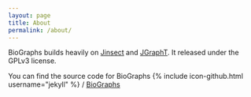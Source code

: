 ```yaml
---
layout: page
title: About
permalink: /about/
---
```


BioGraphs builds heavily on [Jinsect][jinsect] and [JGraphT][jgrapht]. It released under the GPLv3 license.

You can find the source code for BioGraphs
{% include icon-github.html username="jekyll" %} /
[BioGraphs](https://github.com/VHarisop/BioGraphs)

[jinsect]: https://github.com/VHarisop/JInsect
[jgrapht]: https://github.com/jgrapht/jgrapht
